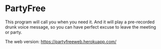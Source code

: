 # PartyFree
This program will call you when you need it. And it will play a pre-recorded drunk voice message, so you can have perfect excuse to leave the meeting or party.

The web version:
https://partyfreeweb.herokuapp.com/
